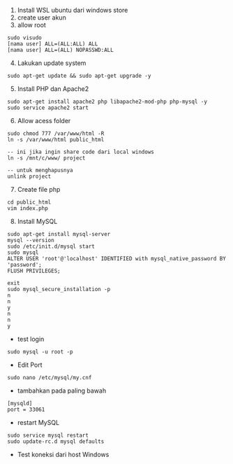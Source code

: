 1. Install WSL ubuntu dari windows store 
2. create user akun
3. allow root
```
sudo visudo
[nama user] ALL=(ALL:ALL) ALL
[nama user] ALL=(ALL) NOPASSWD:ALL
```
4. Lakukan update system
```
sudo apt-get update && sudo apt-get upgrade -y
```
5. Install PHP dan Apache2
```
sudo apt-get install apache2 php libapache2-mod-php php-mysql -y
sudo service apache2 start
```
6. Allow acess folder
```
sudo chmod 777 /var/www/html -R
ln -s /var/www/html public_html

-- ini jika ingin share code dari local windows
ln -s /mnt/c/www/ project

-- untuk menghapusnya 
unlink project
```
7. Create file php
```
cd public_html
vim index.php
```
8. Install MySQL
```
sudo apt-get install mysql-server
mysql --version
sudo /etc/init.d/mysql start
sudo mysql
ALTER USER 'root'@'localhost' IDENTIFIED with mysql_native_password BY 'password';
FLUSH PRIVILEGES;

exit
sudo mysql_secure_installation -p
n 
n 
y
n 
n
y
```
- test login
```
sudo mysql -u root -p
```
- Edit Port
```
sudo nano /etc/mysql/my.cnf
```
- tambahkan pada paling bawah
```
[mysqld]
port = 33061
```
- restart MySQL
```
sudo service mysql restart
sudo update-rc.d mysql defaults
```
- Test koneksi dari host Windows

